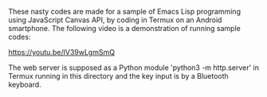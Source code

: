   These nasty codes are made for a sample of Emacs Lisp programming using JavaScript Canvas API, by coding in Termux on an Android smartphone. The following video is a demonstration of running sample codes:

https://youtu.be/IV39wLgmSmQ

  The web server is supposed as a Python module 'python3 -m http.server' in Termux running in this directory and the key input is by a Bluetooth keyboard.
